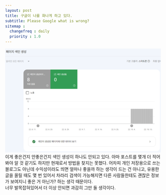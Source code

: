 ```yaml
---
layout: post
title: 구글이 나를 화나게 하고 있다.
subtitle: Please Google what is wrong?
sitemap :
  changefreq : daily
  priority : 1.0
---
```


![Google SEO Thing](/assets/images/221109_1/스크린샷_20221110_124538.png)
<br>
이게 좋은건지 안좋은건지 색인 생성이 하나도 안되고 있다. 아마 포스트를 몇개 더 적어봐야 알 것 같기도 하지만 현재로서 방법을 찾지는 못했다. 어차피 개인 저장용으로 쓰는 블로그도 아닌데 수익성이라도 띄면 얼마나 좋을까 하는 생각이 드는 건 아니고, 유용한 글을 올릴 때도 몇 번 있어서 차라리 검색이 가능해지면 다른 사람들한테도 괜찮은 정보가 보여지니 좋은 거 아닌가? 하는 생각 때문이다.  
너무 발목잡혀있어서 더 이상 안되면 과감히 그만 둘 생각이다.
